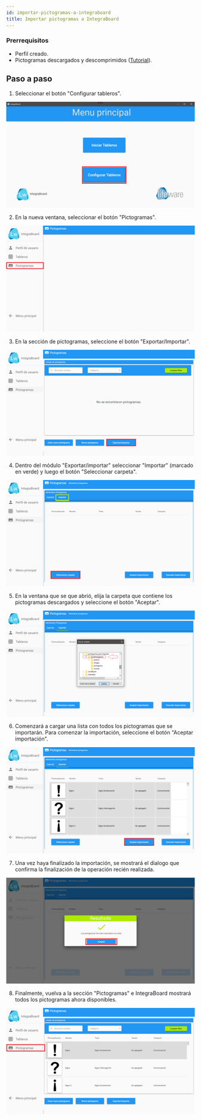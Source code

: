 ```yaml
---
id: importar-pictogramas-a-integraboard
title: Importar pictogramas a IntegraBoard 
---
```


### Prerrequisitos

- Perfil creado.
- Pictogramas descargados y descomprimidos ([Tutorial]).


## Paso a paso

1. Seleccionar el botón "Configurar tableros".

<div style={{textAlign: 'center'}}>

![Screenshot](./img/importar-pictogramas/1.png)

</div>

2. En la nueva ventana, seleccionar el botón "Pictogramas".

<div style={{textAlign: 'center'}}>

![Screenshot](./img/importar-pictogramas/2.png)

</div>

3. En la sección de pictogramas, seleccione el botón "Exportar/Importar".

<div style={{textAlign: 'center'}}>

![Screenshot](./img/importar-pictogramas/3.png)

</div>

4. Dentro del módulo "Exportar/importar" seleccionar "Importar" (marcado en verde) y luego el botón "Seleccionar carpeta".

<div style={{textAlign: 'center'}}>

![Screenshot](./img/importar-pictogramas/4.png)

</div>

5. En la ventana que se que abrió, elija la carpeta que contiene los pictogramas descargados y seleccione el botón "Aceptar".

<div style={{textAlign: 'center'}}>

![Screenshot](./img/importar-pictogramas/5.png)

</div>

6. Comenzará a cargar una lista con todos los pictogramas que se importarán. Para comenzar la importación, seleccione el botón "Aceptar importación".

<div style={{textAlign: 'center'}}>

![Screenshot](./img/importar-pictogramas/6.png)

</div>

7. Una vez haya finalizado la importación, se mostrará el dialogo que confirma la finalización de la operación recién realizada.

<div style={{textAlign: 'center'}}>

![Screenshot](./img/importar-pictogramas/7.png)

</div>

8. Finalmente, vuelva a la sección "Pictogramas" e IntegraBoard mostrará todos los pictogramas ahora disponibles.

<div style={{textAlign: 'center'}}>

![Screeshot](./img/importar-pictogramas/8.png)

</div>

[Tutorial]: ./descargar-y-descomprimir-pictogramas.md 